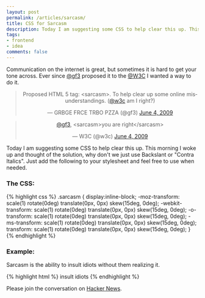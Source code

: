 ```yaml
---
layout: post
permalink: /articles/sarcasm/
title: CSS for Sarcasm
description: Today I am suggesting some CSS to help clear this up. This morning I woke up and thought of the solution, why don't we just use Backslant or "Contra Italics". Just add the following to your stylesheet and feel free to use when needed.
tags:
- frontend
- idea
comments: false
---
```


<p>Communication on the internet is great, but sometimes it is hard to get your tone across. Ever since <a href="https://twitter.com/#!/gf3">@gf3</a> proposed it to the <a href="https://twitter.com/#!/w3c">@W3C</a> I wanted a way to do it.</p>

<center>
<blockquote class="twitter-tweet" lang="en"><p lang="en" dir="ltr">Proposed HTML 5 tag: &lt;sarcasm&gt;. To help clear up some online misunderstandings. (<a href="https://twitter.com/w3c">@w3c</a> am I right?)</p>&mdash; GRBGE FRCE TRBO PZZA (@gf3) <a href="https://twitter.com/gf3/status/2025825142">June 4, 2009</a></blockquote>
<script async src="//platform.twitter.com/widgets.js" charset="utf-8"></script>

<blockquote class="twitter-tweet" lang="en"><p lang="en" dir="ltr"><a href="https://twitter.com/gf3">@gf3</a>, &lt;sarcasm&gt;you are right&lt;/sarcasm&gt;</p>&mdash; W3C (@w3c) <a href="https://twitter.com/w3c/status/2027402192">June 4, 2009</a></blockquote>
<script async src="//platform.twitter.com/widgets.js" charset="utf-8"></script>
</center>

<p>Today I am suggesting some CSS to help clear this up. This morning I woke up and thought of the solution, why don't we just use Backslant or "Contra Italics". Just add the following to your stylesheet and feel free to use when needed.</p>

<h3>The CSS:</h3>
{% highlight css %}
.sarcasm {
	display:inline-block;
	-moz-transform: scale(1) rotate(0deg) translate(0px, 0px) skew(15deg, 0deg);
	-webkit-transform: scale(1) rotate(0deg) translate(0px, 0px) skew(15deg, 0deg);
	-o-transform: scale(1) rotate(0deg) translate(0px, 0px) skew(15deg, 0deg);
	-ms-transform: scale(1) rotate(0deg) translate(0px, 0px) skew(15deg, 0deg);
	transform: scale(1) rotate(0deg) translate(0px, 0px) skew(15deg, 0deg);
}
{% endhighlight %}

<h3>Example:</h3>
<p>Sarcasm is the ability to <span class="sarcasm">insult idiots</span> without them realizing it.</p>
{% highlight html %}
<span class="sarcasm">insult idiots</span>
{% endhighlight %}

<p>Please join the conversation on <a href="http://news.ycombinator.com/item?id=3699121">Hacker News</a>.</p>
